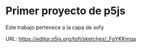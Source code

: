 # Primer proyecto de p5js

Este trabajo pertenece a la capa de sofy

URL: https://editor.p5js.org/tofi/sketches/_FgYKKmqa